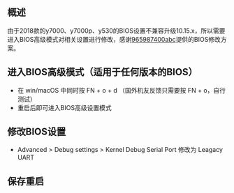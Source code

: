 ## 概述
由于2018款的y7000、y7000p、y530的BIOS设置不兼容升级10.15.x，所以需要进入BIOS高级模式对相关设置进行修改，感谢[965987400abc](https://github.com/965987400abc)提供的BIOS修改方案。

## 进入BIOS高级模式（适用于任何版本的BIOS）
- 在 win/macOS 中同时按 FN + o + d （国外机友反馈只需要按 FN + o，自行测试）
- 重启后即可进入BIOS高级设置模式

## 修改BIOS设置
- Advanced > Debug settings > Kernel Debug Serial Port 修改为 Leagacy UART

## 保存重启
